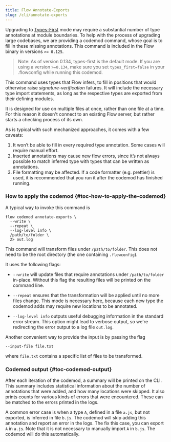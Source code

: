 ```yaml
---
title: Flow Annotate-Exports
slug: /cli/annotate-exports
---
```


Upgrading to [Types-First](../../lang/types-first) mode may require a substantial
number of type annotations at module boundaries. To help with the process of
upgrading large codebases, we are providing a codemod command, whose goal is to
fill in these missing annotations. This command is included in the Flow binary
in versions `>= 0.125`.

> Note: As of version 0.134, types-first is the default mode. If you are using a
version `>=0.134`, make sure you set `types_first=false` in your .flowconfig while
running this codemod.

This command uses types that Flow infers, to fill in positions that would otherwise
raise *signature-verification* failures. It will include the necessary type import
statements, as long as the respective types are exported from their defining modules.

It is designed for use on multiple files at once, rather than one file at a time.
For this reason it doesn't connect to an existing Flow server, but rather starts
a checking process of its own.

As is typical with such mechanized approaches, it comes with a few caveats:

1. It won’t be able to fill in every required type annotation. Some cases will
require manual effort.
2. Inserted annotations may cause new flow errors, since it’s not always possible
to match inferred type with types that can be written as annotations.
3. File formatting may be affected. If a code formatter (e.g. prettier) is used,
it is recommended that you run it after the codemod has finished running.


### How to apply the codemod {#toc-how-to-apply-the-codemod}

A typical way to invoke this command is

```
flow codemod annotate-exports \
  --write \
  --repeat \
  --log-level info \
  /path/to/folder \
  2> out.log
```

This command will transform files under `/path/to/folder`. This does not need to
be the root directory (the one containing `.flowconfig`).

It uses the following flags:
* `--write` will update files that require annotations under `/path/to/folder`
in-place. Without this flag the resulting files will be printed on the command line.

* `--repeat` ensures that the transformation will be applied until no more files
change. This mode is necessary here, because each new type the codemod adds may
require new locations to be annotated.

* `--log-level info` outputs useful debugging information in the standard error stream.
This option might lead to verbose output, so we're redirecting the error output
to a log file `out.log`.

Another convenient way to provide the input is by passing the flag
```
--input-file file.txt
```
where `file.txt` contains a specific list of files to be transformed.

### Codemod output {#toc-codemod-output}

After each iteration of the codemod, a summary will be printed on the CLI. This
summary includes statistical information about the number of annotations that were
added, and how many locations were skipped. It also prints counts for various kinds
of errors that were encountered. These can be matched to the errors printed in the
logs.

A common error case is when a type `A`, defined in a file `a.js`, but not exported,
is inferred in file `b.js`. The codemod will skip adding this annotation and report
an error in the logs. The fix this case, you can export `A` in `a.js`. Note that
it is not necessary to manually import `A` in `b.js`. The codemod will do this
automatically.
